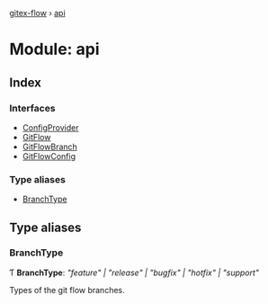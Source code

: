 [gitex-flow](../README.md) › [api](api.md)

# Module: api

## Index

### Interfaces

* [ConfigProvider](../interfaces/api.configprovider.md)
* [GitFlow](../interfaces/api.gitflow.md)
* [GitFlowBranch](../interfaces/api.gitflowbranch.md)
* [GitFlowConfig](../interfaces/api.gitflowconfig.md)

### Type aliases

* [BranchType](api.md#branchtype)

## Type aliases

###  BranchType

Ƭ **BranchType**: *"feature" | "release" | "bugfix" | "hotfix" | "support"*

Types of the git flow branches.
